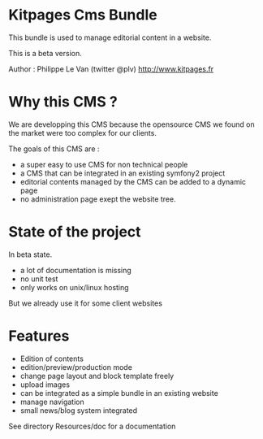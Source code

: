 Kitpages Cms Bundle
===================

This bundle is used to manage editorial content in a website.

This is a beta version.

Author : Philippe Le Van (twitter @plv) http://www.kitpages.fr

Why this CMS ?
==============
We are developping this CMS because the opensource CMS we found on the market were
too complex for our clients.

The goals of this CMS are :
* a super easy to use CMS for non technical people
* a CMS that can be integrated in an existing symfony2 project
* editorial contents managed by the CMS can be added to a dynamic page
* no administration page exept the website tree.

State of the project
====================
In beta state.
- a lot of documentation is missing
- no unit test
- only works on unix/linux hosting

But we already use it for some client websites

Features
========
* Edition of contents
* edition/preview/production mode
* change page layout and block template freely
* upload images
* can be integrated as a simple bundle in an existing website
* manage navigation
* small news/blog system integrated

See directory Resources/doc for a documentation
